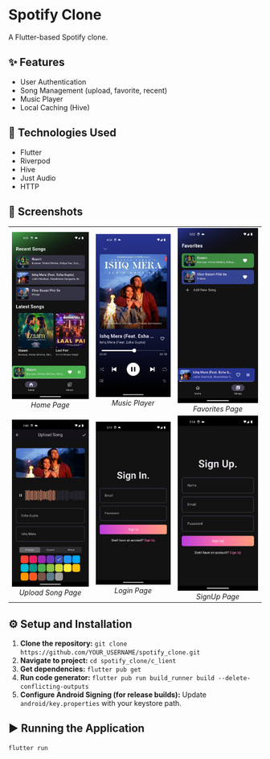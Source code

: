 # Spotify Clone

A Flutter-based Spotify clone.

## ✨ Features

- User Authentication
- Song Management (upload, favorite, recent)
- Music Player
- Local Caching (Hive)

## 🚀 Technologies Used

- Flutter
- Riverpod
- Hive
- Just Audio
- HTTP


## 📸 Screenshots

<table>
  <tr>
    <td align="center">
      <img src="github_assets/images/home_page.png" alt="Home Page" width="300px" />
      <br />
      <em>Home Page</em>
    </td>
    <td align="center">
      <img src="github_assets/images/song_player_page.png" alt="Music Player" width="300px" />
      <br />
      <em>Music Player</em>
    </td>
    <td align="center">
      <img src="github_assets/images/favorites_page.png" alt="Favorites Page" width="300px" />
      <br />
      <em>Favorites Page</em>
    </td>
  </tr>
   <tr>
    <td align="center">
      <img src="github_assets/images/upload_song_page.png" alt="Upload song Page" width="300px" />
      <br />
      <em>Upload Song Page</em>
    </td>
    <td align="center">
      <img src="github_assets/images/login_page.png" alt="Login Page" width="300px" />
      <br />
      <em>Login Page</em>
    </td>
    <td align="center">
      <img src="github_assets/images/signup_page.png" alt="SignUp Page" width="300px" />
      <br />
      <em>SignUp Page</em>
    </td>
  </tr>
</table>


## ⚙️ Setup and Installation

1.  **Clone the repository:** `git clone https://github.com/YOUR_USERNAME/spotify_clone.git`
2.  **Navigate to project:** `cd spotify_clone/c_lient`
3.  **Get dependencies:** `flutter pub get`
4.  **Run code generator:** `flutter pub run build_runner build --delete-conflicting-outputs`
5.  **Configure Android Signing (for release builds):** Update `android/key.properties` with your keystore path.

## ▶️ Running the Application

```bash
flutter run
```





